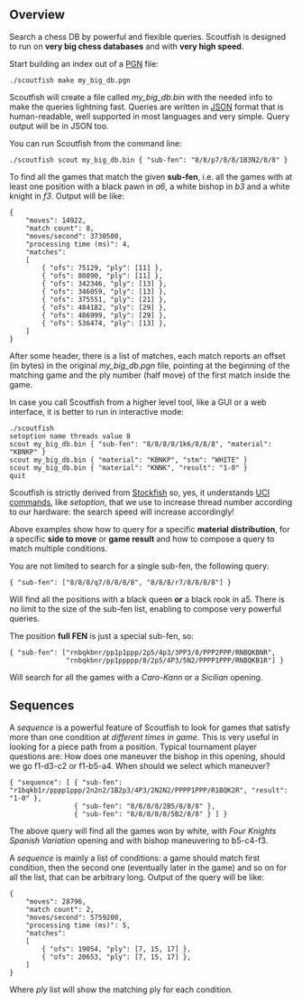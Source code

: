## Overview

Search a chess DB by powerful and flexible queries. Scoutfish is designed to run on
**very big chess databases** and with **very high speed**.

Start building an index out of a [PGN](https://en.wikipedia.org/wiki/Portable_Game_Notation) file:

    ./scoutfish make my_big_db.pgn

Scoutfish will create a file called _my_big_db.bin_ with the needed info to make the queries
lightning fast. Queries are written in [JSON](https://en.wikipedia.org/wiki/JSON) format that is
human-readable, well supported in most languages and very simple. Query output will be in JSON too.

You can run Scoutfish from the command line:

    ./scoutfish scout my_big_db.bin { "sub-fen": "8/8/p7/8/8/1B3N2/8/8" }

To find all the games that match the given **sub-fen**, i.e. all the games with at least one position
with a black pawn in _a6_, a white bishop in _b3_ and a white knight in _f3_. Output will be like:

~~~~
{
    "moves": 14922,
    "match count": 8,
    "moves/second": 3730500,
    "processing time (ms)": 4,
    "matches":
    [
        { "ofs": 75129, "ply": [11] },
        { "ofs": 80890, "ply": [11] },
        { "ofs": 342346, "ply": [13] },
        { "ofs": 346059, "ply": [13] },
        { "ofs": 375551, "ply": [21] },
        { "ofs": 484182, "ply": [29] },
        { "ofs": 486999, "ply": [29] },
        { "ofs": 536474, "ply": [13] },
    ]
}
~~~~

After some header, there is a list of matches, each match reports an offset (in bytes) in the original
_my_big_db.pgn_ file, pointing at the beginning of the matching game and the ply number (half move) of
the first match inside the game.

In case you call Scoutfish from a higher level tool, like a GUI or a web interface, it is better to
run in interactive mode:

~~~~
./scoutfish
setoption name threads value 8
scout my_big_db.bin { "sub-fen": "8/8/8/8/1k6/8/8/8", "material": "KBNKP" }
scout my_big_db.bin { "material": "KBNKP", "stm": "WHITE" }
scout my_big_db.bin { "material": "KNNK", "result": "1-0" }
quit
~~~~

Scoutfish is strictly derived from [Stockfish](https://stockfishchess.org/) so, yes, it understands
[UCI commands](http://wbec-ridderkerk.nl/html/UCIProtocol.html), like _setoption_, that we use to
increase thread number according to our hardware: the search speed will increase accordingly!

Above examples show how to query for a specific **material distribution**, for a specific
**side to move** or **game result** and how to compose a query to match multiple conditions.

You are not limited to search for a single sub-fen, the following query:

    { "sub-fen": ["8/8/8/q7/8/8/8/8", "8/8/8/r7/8/8/8/8"] }

Will find all the positions with a black queen **or** a black rook in a5. There is no limit
to the size of the sub-fen list, enabling to compose very powerful queries.

The position **full FEN** is just a special sub-fen, so:

    { "sub-fen": ["rnbqkbnr/pp1p1ppp/2p5/4p3/3PP3/8/PPP2PPP/RNBQKBNR",
                  "rnbqkbnr/pp1ppppp/8/2p5/4P3/5N2/PPPP1PPP/RNBQKB1R"] }

Will search for all the games with a _Caro-Kann_ or a _Sicilian_ opening.


## Sequences

A _sequence_ is a powerful feature of Scoutfish to look for games that satisfy more than one
condition at *different times in game*. This is very useful in looking for a piece path
from a position. Typical tournament player questions are: How does one maneuver the bishop in
this opening, should we go f1-d3-c2 or f1-b5-a4. When should we select which maneuver?

    { "sequence": [ { "sub-fen": "r1bqkb1r/pppp1ppp/2n2n2/1B2p3/4P3/2N2N2/PPPP1PPP/R1BQK2R", "result": "1-0" },
                    { "sub-fen": "8/8/8/8/2B5/8/8/8" },
                    { "sub-fen": "8/8/8/8/8/5B2/8/8" } ] }

The above query will find all the games won by white, with _Four Knights Spanish Variation_
opening and with bishop maneuvering to b5-c4-f3.

A _sequence_ is mainly a list of conditions: a game should match first condition, then the
second one (eventually later in the game) and so on for all the list, that can be arbitrary long.
Output of the query will be like:

~~~~
{
    "moves": 28796,
    "match count": 2,
    "moves/second": 5759200,
    "processing time (ms)": 5,
    "matches":
    [
        { "ofs": 19054, "ply": [7, 15, 17] },
        { "ofs": 20653, "ply": [7, 15, 17] },
    ]
}
~~~~

Where _ply_ list will show the matching ply for each condition.
